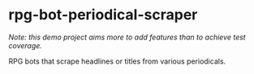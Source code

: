 # rpg-bot-periodical-scraper

*Note: this demo project aims more to add features than to achieve test coverage.*

RPG bots that scrape headlines or titles from various periodicals.
